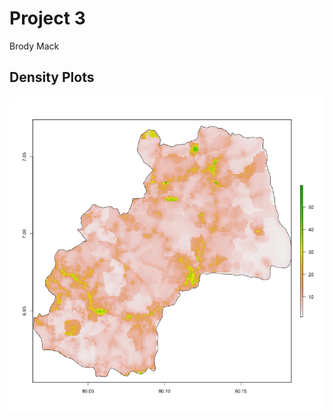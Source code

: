 # Project 3 
Brody Mack 
## Density Plots

![Sri Lanka Density distribution](https://github.com/Bfmack18/Workshop-/blob/master/de_pop15.png)
